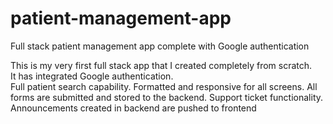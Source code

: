 # patient-management-app
Full stack patient management app complete with Google authentication 

This is my very first full stack app that I created completely from scratch.  
It has integrated Google authentication.  
Full patient search capability.
Formatted and responsive for all screens.
All forms are submitted and stored to the backend.
Support ticket functionality.
Announcements created in backend are pushed to frontend
